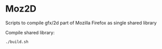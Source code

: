 # Moz2D
Scripts to compile gfx/2d part of Mozilla Firefox as single shared library

Compile shared library:

`./build.sh`
